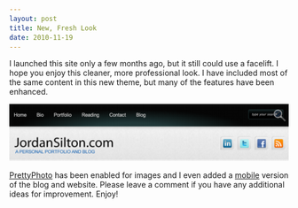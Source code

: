 ```yaml
---
layout: post
title: New, Fresh Look
date: 2010-11-19
---
```


I launched this site only a few months ago, but it still could use a facelift. I hope you enjoy this cleaner, more professional look. I have included most of the same content in this new theme, but many of the features have been enhanced.

![New Theme Design](/images/new-theme-design.png)

[PrettyPhoto](http://www.no-margin-for-errors.com/projects/prettyphoto-jquery-lightbox-clone/) has been enabled for images and I even added a [mobile](https://wordpress.org/plugins/wptouch/) version of the blog and website. Please leave a comment if you have any additional ideas for improvement. Enjoy!